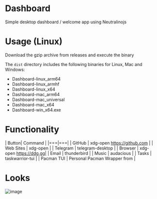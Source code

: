 # Dashboard
Simple desktop dashboard / welcome app using Neutralinojs

# Usage (Linux)
Download the gzip archive from releases and execute the binary

The `dist` directory includes the following binaries for Linux, Mac and Windows:

- Dashboard-linux_arm64
- Dashboard-linux_armhf
- Dashboard-linux_x64
- Dashboard-mac_arm64
- Dashboard-mac_universal
- Dashboard-mac_x64
- Dashboard-win_x64.exe

# Functionality 
| Button| Command |
|===|===|
| GitHub | xdg-open https://github.com |
| Web Sites | xdg-open |
| Telegram | telegram-desktop |
| Browser | xdg-open https://ddg.gg|
| Email | thunderbird |
| Music | audacious |
| Tasks | taskwarrior-tui |
| Pacman TUI | Personal Pacman Wrapper from []()|

# Looks
![image](https://github.com/wolandark/dashboard/assets/107309764/14f95512-de48-4d95-b221-b98abf6ab9aa)
